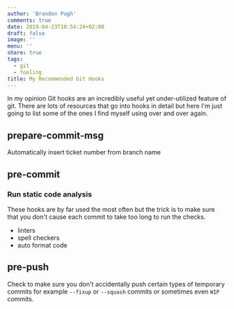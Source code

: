 ```yaml
---
author: 'Brandon Pugh'
comments: true
date: 2019-04-23T10:54:24+02:00
draft: false
image: ''
menu: ''
share: true
tags:
  - git
  - tooling
title: My Recommended Git Hooks
---
```


In my opinion Git hooks are an incredibly useful yet under-utilized feature of git.
There are lots of resources that go into hooks in detail but here I'm just going to list some of the ones
I find myself using over and over again.

## prepare-commit-msg

Automatically insert ticket number from branch name

## pre-commit

### Run static code analysis

These hooks are by far used the most often but the trick is to make sure that you don't cause each
commit to take too long to run the checks.

- linters
- spell checkers
- auto format code

## pre-push

Check to make sure you don't accidentally push certain types of temporary commits for example `--fixup`
or `--squash` commits or sometimes even `WIP` commits.
